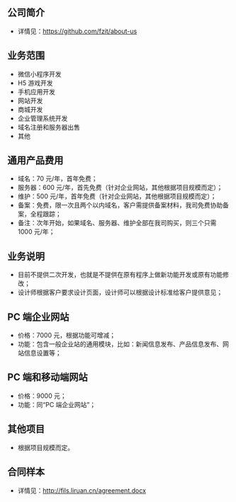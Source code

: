 ## 公司简介
- 详情见：https://github.com/fzit/about-us

## 业务范围
- 微信小程序开发
- H5 游戏开发
- 手机应用开发
- 网站开发
- 商城开发
- 企业管理系统开发
- 域名注册和服务器出售
- 其他

## 通用产品费用
- 域名：70 元/年，首年免费；
- 服务器：600 元/年，首先免费（针对企业网站，其他根据项目规模而定）；
- 维护：500 元/年，首年免费（针对企业网站，其他根据项目规模而定）；
- 备案：免费，限一次且两个以内域名，客户需提供备案材料，我司免费协助备案，全程跟踪；
- 备注：次年开始，如果域名、服务器、维护全部在我司购买，则三个只需 1000 元/年；

## 业务说明
- 目前不提供二次开发，也就是不提供在原有程序上做新功能开发或原有功能修改；
- 设计师根据客户要求设计页面，设计师可以根据设计标准给客户提供意见；

## PC 端企业网站
- 价格：7000 元，根据功能可增减；
- 功能：包含一般企业站的通用模块，比如：新闻信息发布、产品信息发布、网站信息设置等；

## PC 端和移动端网站
- 价格：9000 元；
- 功能：同“PC 端企业网站”；

## 其他项目
- 根据项目规模而定。

## 合同样本
- 详情见：http://fils.liruan.cn/agreement.docx
